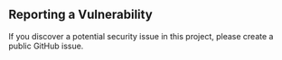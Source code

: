 ## Reporting a Vulnerability

If you discover a potential security issue in this project, please create a public GitHub issue.